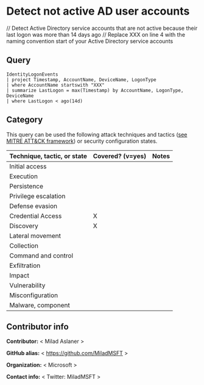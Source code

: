 
# Detect not active AD user accounts 

// Detect Active Directory service accounts that are not active because their last logon was more than 14 days ago
// Replace XXX on line 4 with the naming convention start of your Active Directory service accounts

## Query

```
IdentityLogonEvents 
| project Timestamp, AccountName, DeviceName, LogonType
| where AccountName startswith "XXX" 
| summarize LastLogon = max(Timestamp) by AccountName, LogonType, DeviceName
| where LastLogon < ago(14d)

```
## Category

This query can be used the following attack techniques and tactics ([see MITRE ATT&CK framework](https://attack.mitre.org/)) or security configuration states.

| Technique, tactic, or state | Covered? (v=yes) | Notes |
|------------------------|----------|-------|
| Initial access |  |  |
| Execution |  |  |
| Persistence |  |  | 
| Privilege escalation |  |  |
| Defense evasion |  |  | 
| Credential Access | X |  | 
| Discovery | X |  | 
| Lateral movement |  |  | 
| Collection |  |  | 
| Command and control |  |  | 
| Exfiltration |  |  | 
| Impact |  |  |
| Vulnerability |  |  |
| Misconfiguration |  |  |
| Malware, component |  |  |


## Contributor info

**Contributor:** < Milad Aslaner >

**GitHub alias:** < https://github.com/MiladMSFT >

**Organization:** < Microsoft >

**Contact info:** < Twitter: MiladMSFT >
